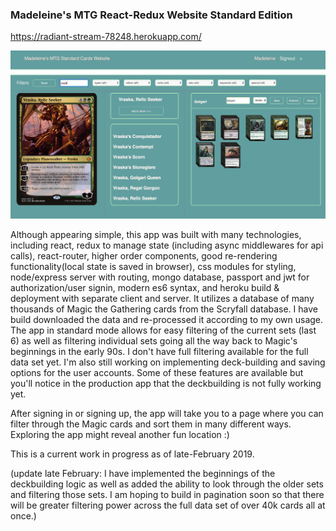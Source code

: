 ### Madeleine's MTG React-Redux Website Standard Edition

https://radiant-stream-78248.herokuapp.com/

![alt picture of app](mtg.jpg "Madeleine's MTG React-Redux Website Standard Edition")

Although appearing simple, this app was built with many technologies, including react, redux to manage state (including async middlewares for api calls), react-router, higher order components, good re-rendering functionality(local state is saved in browser), css modules for styling, node/express server with routing, mongo database, passport and jwt for authorization/user signin, modern es6 syntax, and heroku build & deployment with separate client and server. It utilizes a database of many thousands of Magic the Gathering cards from the Scryfall database. I have build downloaded the data and re-processed it according to my own usage. The app in standard mode allows for easy filtering of the current sets (last 6) as well as filtering individual sets going all the way back to Magic's beginnings in the early 90s. I don't have full filtering available for the full data set yet. I'm also still working on implementing deck-building and saving options for the user accounts. Some of these features are available but you'll notice in the production app that the deckbuilding is not fully working yet.

After signing in or signing up, the app will take you to a page where you can filter through the Magic cards and sort them in many different ways. Exploring the app might reveal another fun location :)

This is a current work in progress as of late-February 2019.

(update late February: I have implemented the beginnings of the deckbuilding logic as well as added the ability to look through the older sets and filtering those sets. I am hoping to build in pagination soon so that there will be greater filtering power across the full data set of over 40k cards all at once.)
